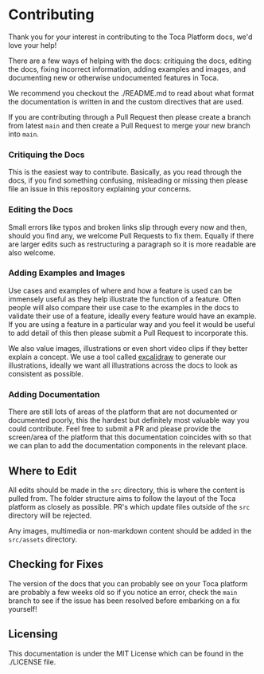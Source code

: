 # Contributing

Thank you for your interest in contributing to the Toca Platform docs, we'd love your help!

There are a few ways of helping with the docs: critiquing the docs, editing the docs, fixing incorrect information, adding examples and images, and documenting new or otherwise undocumented features in Toca.

We recommend you checkout the ./README.md to read about what format the documentation is written in and the custom directives that are used.

If you are contributing through a Pull Request then please create a branch from latest `main` and then create a Pull Request to merge your new branch into `main`.

### Critiquing the Docs

This is the easiest way to contribute. Basically, as you read through the docs, if you find something confusing, misleading or missing then please file an issue in this repository explaining your concerns.

### Editing the Docs

Small errors like typos and broken links slip through every now and then, should you find any, we welcome Pull Requests to fix them. Equally if there are larger edits such as restructuring a paragraph so it is more readable are also welcome.

### Adding Examples and Images

Use cases and examples of where and how a feature is used can be immensely useful as they help illustrate the function of a feature. Often people will also compare their use case to the examples in the docs to validate their use of a feature, ideally every feature would have an example. If you are using a feature in a particular way and you feel it would be useful to add detail of this then please submit a Pull Request to incorporate this.

We also value images, illustrations or even short video clips if they better explain a concept. We use a tool called [excalidraw](https://excalidraw.com/) to generate our illustrations, ideally we want all illustrations across the docs to look as consistent as possible.

### Adding Documentation

There are still lots of areas of the platform that are not documented or documented poorly, this the hardest but definitely most valuable way you could contribute. Feel free to submit a PR and please provide the screen/area of the platform that this documentation coincides with so that we can plan to add the documentation components in the relevant place.

## Where to Edit

All edits should be made in the `src` directory, this is where the content is pulled from. The folder structure aims to follow the layout of the Toca platform as closely as possible. PR's which update files outside of the `src` directory will be rejected.

Any images, multimedia or non-markdown content should be added in the `src/assets` directory.


## Checking for Fixes

The version of the docs that you can probably see on your Toca platform are probably a few weeks old so if you notice an error, check the `main` branch to see if the issue has been resolved before embarking on a fix yourself!

## Licensing

This documentation is under the MIT License which can be found in the ./LICENSE file.
